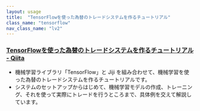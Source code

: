 ```yaml
---
layout: usage
title:  "TensorFlowを使った為替のトレードシステムを作るチュートリアル"
class_name: "tensorflow"
nav_class_name: "lv2"
---
```


### [TensorFlowを使った為替のトレードシステムを作るチュートリアル - Qiita](http://qiita.com/jiji_platform/items/268377c542706e6f44b1)

- 機械学習ライブラリ「TensorFlow」と Jiji を組み合わせて、機械学習を使った為替のトレードシステムを作るチュートリアルです。
- システムのセットアップからはじめて、機械学習モデルの作成、トレーニング、それを使って実際にトレードを行うところまで、具体例を交えて解説しています。
